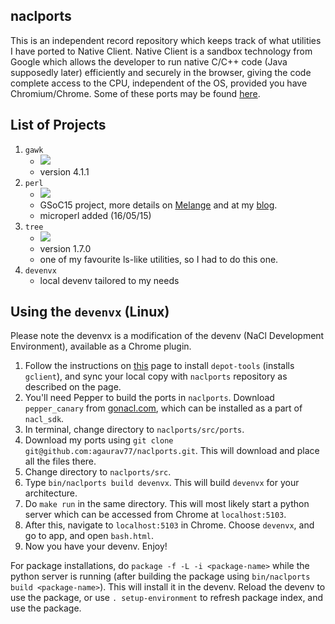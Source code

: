 naclports
---------

This is an independent record repository which keeps track of what utilities I have ported to Native Client. Native Client is a sandbox technology from Google which allows the developer to run native C/C++ code (Java supposedly later) efficiently and securely in the browser, giving the code complete access to the CPU, independent of the OS, provided you have Chromium/Chrome. Some of these ports may be found [here](http://code.google.com/p/naclports/).

List of Projects
----------------

1. `gawk`
    - <img src="https://img.shields.io/badge/status-complete-green.svg"/>
    - version 4.1.1
2. `perl`
    - <img src="https://img.shields.io/badge/status-incomplete-orange.svg"/>
    - GSoC15 project, more details on [Melange](https://www.google-melange.com/gsoc/project/details/google/gsoc2015/agaurav77/5649050225344512) and at my [blog](http://agaurav77.github.io/blog/).
    - microperl added (16/05/15) 
3. `tree`
    - <img src="https://img.shields.io/badge/status-complete-green.svg"/>
    - version 1.7.0
    - one of my favourite ls-like utilities, so I had to do this one.
4. `devenvx`
    - local devenv tailored to my needs


Using the `devenvx` (Linux)
-----------------------

Please note the devenvx is a modification of the devenv (NaCl Development Environment), available as a Chrome plugin.

1. Follow the instructions on [this](http://code.google.com/p/naclports/wiki/HowTo_Checkout) page to install `depot-tools` (installs `gclient`), and sync your local copy with `naclports` repository as described on the page.
2. You'll need Pepper to build the ports in `naclports`. Download `pepper_canary` from [gonacl.com](http://www.gonacl.com), which can be installed as a part of `nacl_sdk`.
3. In terminal, change directory to `naclports/src/ports`.
4. Download my ports using `git clone git@github.com:agaurav77/naclports.git`. This will download and place all the files there.
5. Change directory to `naclports/src`.
6. Type `bin/naclports build devenvx`. This will build `devenvx` for your architecture.
7. Do `make run` in the same directory. This will most likely start a python server which can be accessed from Chrome at `localhost:5103`.
8. After this, navigate to `localhost:5103` in Chrome. Choose `devenvx`, and go to app, and open `bash.html`.
9. Now you have your devenv. Enjoy!

For package installations, do `package -f -L -i <package-name>` while the python server is running (after building the package using `bin/naclports build <package-name>`). This will install it in the devenv. Reload the devenv to use the package, or use `. setup-environment` to refresh package index, and use the package.

